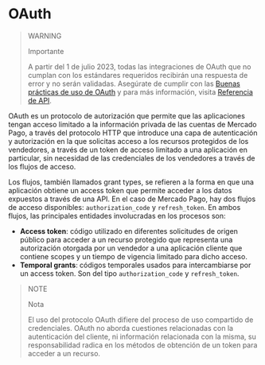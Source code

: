 # OAuth

> WARNING
>
> Importante
>
> A partir del 1 de julio 2023, todas las integraciones de OAuth que no cumplan con los estándares requeridos recibirán una respuesta de error y no serán validadas. Asegúrate de cumplir con las [Buenas prácticas de uso de OAuth](/developers/es/security/oauth/best-practices) y para más información, visita [Referencia de API](/developers/es/reference/oauth/_oauth_token/post).

OAuth es un protocolo de autorización que permite que las aplicaciones tengan acceso limitado a la información privada de las cuentas de Mercado Pago, a través del protocolo HTTP que introduce una capa de autenticación y autorización en la que solicitas acceso a los recursos protegidos de los vendedores, a través de un token de acceso limitado a una aplicación en particular, sin necesidad de las credenciales de los vendedores a través de los flujos de acceso.
 
Los flujos, también llamados grant types, se refieren a la forma en que una aplicación obtiene un access token que permite acceder a los datos expuestos a través de una API. En el caso de Mercado Pago, hay dos flujos de acceso disponibles: `authorization_code` y `refresh_token`. En ambos flujos, las principales entidades involucradas en los procesos son:
 
* **Access token**: código utilizado en diferentes solicitudes de origen público para acceder a un recurso protegido que representa una autorización otorgada por un vendedor a una aplicación cliente que contiene scopes y un tiempo de vigencia limitado para dicho acceso.
* **Temporal grants**: códigos temporales usados para intercambiarse por un access token. Son del tipo `authorization_code` y `refresh_token`.
 
> NOTE
>
> Nota
>
> El uso del protocolo OAuth difiere del proceso de uso compartido de credenciales. OAuth no aborda cuestiones relacionadas con la autenticación del cliente, ni información relacionada con la misma, su responsabilidad radica en los métodos de obtención de un token para acceder a un recurso.